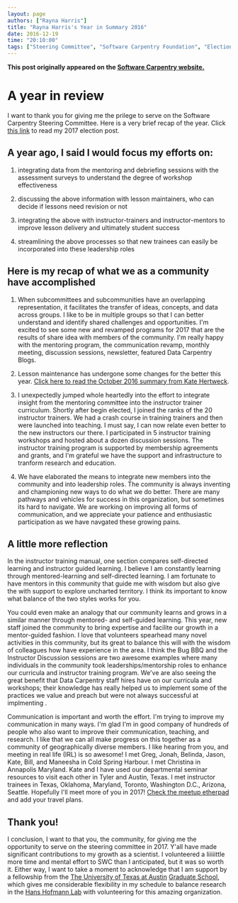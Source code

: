 ```yaml
---
layout: page
authors: ["Rayna Harris"]
title: "Rayna Harris's Year in Summary 2016"
date: 2016-12-19
time: "20:10:00"
tags: ["Steering Committee", "Software Carpentry Foundation", "Election 2016", "Software Carpentry"]
---
```


<p><b>This post originally appeared on the <a href="https://software-carpentry.org/">Software Carpentry website.</a></b></p>

# A year in review 
I want to thank you for giving me the prilege to serve on the Software Carpentry Steering Committee. Here is a very brief recap of the year. Click [this link]({{site.baseurl}}/blog/2016/01/steering-harris.html) to read my 2017 election post. 

## A year ago, I said I would focus my efforts on:

1. integrating data from the mentoring and debriefing sessions with the assessment surveys to understand the degree of workshop effectiveness 

2. discussing the above information with lesson maintainers, who can decide if lessons need revision or not

3. integrating the above with instructor-trainers and instructor-mentors to improve lesson delivery and ultimately student success

4. streamlining the above processes so that new trainees can easily be incorporated into these leadership roles

## Here is my recap of what we as a community have accomplished

1. When subcommittees and subcommunities have an overlapping representation, it facilitates the transfer of ideas, concepts, and data across groups. I like to be in multiple groups so that I can better understand and identify shared challenges and opportunities. I'm excited to see some new and revamped programs for 2017 that are the results of share idea with members of the community. I'm really happy with the mentoring program, the communication revamp, monthly meeting, discussion sessions, newsletter, featured Data Carpentry Blogs. 

2. Lesson maintenance has undergone some changes for the better this year. [Click here to read the October 2016 summary from Kate Hertweck](https://software-carpentry.org/blog/2016/10/maintainers-meeting.html).

3. I unexpectedly jumped whole heartedly into the effort to integrate insight from the mentoring committee into the instructor trainer curriculum. Shortly after begin elected, I joined the ranks of the 20 instructor trainers. We had a crash course in training trainers and then were launched into teaching. I must say, I can now relate even better to the new instructors our there. I participated in 5 instructor training workshops and hosted about a dozen discussion sessions. The instructor training program is supported by membership agreements and grants, and I'm grateful we have the support and infrastructure to tranform research and education. 

4. We have elaborated the means to integrate new members into the community and into leadership roles. The community is always inventing and championing new ways to do what we do better. There are many pathways and vehicles for success in this organization, but sometimes its hard to navigate. We are working on improving all forms of communication, and we appreciate your patience and enthusiastic participation as we have navgated these growing pains. 

## A little more reflection
In the instructor training manual, one section compares self-directed learning and instructor guided learning. I believe I am constantly learning through mentored-learning and self-directed learning. I am fortunate to have mentors in this community that guide me with wisdom but also give the with support to explore uncharted territory. I think its important to know what balance of the two styles works for you. 

You could even make an analogy that our community learns and grows in a similar manner through mentored- and self-guided learning. This year, new staff joined the community to bring expertise and facilite our growth in a mentor-guided fashion. I love that volunteers spearhead many novel activities in this community, but its great to balance this will with the wisdom of colleagues how have experience in the area. I think the Bug BBQ and the Instructor Discussion sessions are two awesome examples where many individuals in the community took leaderships/mentorship roles to enhance our curricula and instructor training program. We've are also seeing the great benefit that Data Carpentry staff hires have on our curricula and workshops; their knowledge has really helped us to implement some of the practices we value and preach but were not always successful at implmenting . 

Communication is important and worth the effort. I'm trying to improve my communication in many ways. I'm glad I'm in good company of hundreds of people who also want to improve their communication, teaching, and research. I like that we can all make progress on this together as a community of geographically diverse members. 
I like hearing from you, and meeting in real life (IRL) is so awesome! I met Greg, Jonah, Belinda, Jason, Kate, Bill, and Maneesha in Cold Spring Harbour. I met Christina in Annapolis Maryland. Kate and I have used our departmental seminar resources to visit each other in Tyler and Austin, Texas. I met instructor trainees in Texas, Oklahoma, Maryland, Toronto, Washington D.C., Arizona, Seattle. Hopefully I'll meet more of you in 2017! [Check the meetup etherpad](http://pad.software-carpentry.org/swc-events-meetup) and add your travel plans.  

## Thank you!
I conclusion, I want to that you, the community, for giving me the opportunity to serve on the steering committee in 2017. Y'all have made significant contributions to  my growth as a scientist. I volunteered a liiiiittle more time and mental effort to SWC than I anticipated, but it was so worth it. Either way, I want to take a moment to acknowledge that I am support by a fellowship from the [The University of Texas at Austin](http://www.utexas.edu/) [Graduate School](https://gradschool.utexas.edu/), which gives me considerable flexibility in my schedule to balance research in the [Hans Hofmann Lab](https://cichlid.biosci.utexas.edu/) with volunteering for this amazing organization.   
